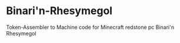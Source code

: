 # Binari'n-Rhesymegol
Token-Assembler to Machine code for Minecraft redstone pc Binari'n Rhesymegol
